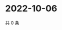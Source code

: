 # 2022-10-06

共 0 条

<!-- BEGIN WEIBO -->
<!-- 最后更新时间 Thu Oct 06 2022 16:08:50 GMT+0800 (China Standard Time) -->

<!-- END WEIBO -->
